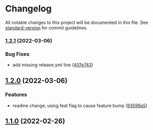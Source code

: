 # Changelog

All notable changes to this project will be documented in this file. See [standard-version](https://github.com/conventional-changelog/standard-version) for commit guidelines.

### [1.2.1](https://github.com/wesmoncrief/obsidian-todoist-text/compare/1.2.0...1.2.1) (2022-03-06)


### Bug Fixes

* add missing release.yml line ([407e743](https://github.com/wesmoncrief/obsidian-todoist-text/commit/407e743a70e9a4e77e6b12391b4ad44a4bff56a1))

## [1.2.0](https://github.com/wesmoncrief/obsidian-todoist-text/compare/1.1.0...1.2.0) (2022-03-06)


### Features

* readme change, using feat flag to cause feature bump ([93599a5](https://github.com/wesmoncrief/obsidian-todoist-text/commit/93599a591d1498936a0d5284acc418edc1a0cc80))

## [1.1.0](https://github.com/wesmoncrief/obsidian-todoist-text/compare/1.0.4...1.1.0) (2022-02-26)
